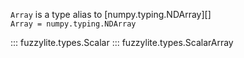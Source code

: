 
`Array` is a type alias to [numpy.typing.NDArray][]  
`Array = numpy.typing.NDArray`  

::: fuzzylite.types.Scalar
::: fuzzylite.types.ScalarArray